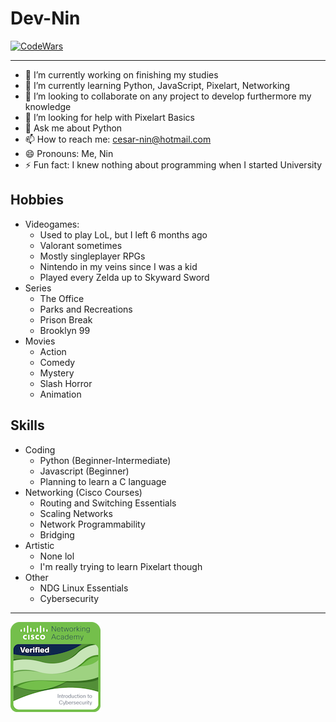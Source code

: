 # **Dev-Nin**
[![CodeWars](https://www.codewars.com/users/Nin-10-doer/badges/large
 "CodeWars Kata Profile")](https://www.codewars.com/users/Nin-10-doer)
***

- 🔭 I’m currently working on finishing my studies
- 🌱 I’m currently learning Python, JavaScript, Pixelart, Networking
- 👯 I’m looking to collaborate on any project to develop furthermore my knowledge
- 🤔 I’m looking for help with Pixelart Basics
- 💬 Ask me about Python
- 📫 How to reach me: cesar-nin@hotmail.com
- 😄 Pronouns: Me, Nin
- ⚡ Fun fact: I knew nothing about programming when I started University
## Hobbies
* Videogames:
  * Used to play LoL, but I left 6 months ago
  * Valorant sometimes
  * Mostly singleplayer RPGs
  * Nintendo in my veins since I was a kid
  * Played every Zelda up to Skyward Sword
* Series
  * The Office
  * Parks and Recreations
  * Prison Break
  * Brooklyn 99
* Movies
  * Action
  * Comedy
  * Mystery
  * Slash Horror
  * Animation 
## Skills
* Coding
  * Python (Beginner-Intermediate)
  * Javascript (Beginner)
  * Planning to learn a C language
* Networking (Cisco Courses)
  * Routing and Switching Essentials
  * Scaling Networks
  * Network Programmability
  * Bridging
* Artistic
  * None lol
  * I'm really trying to learn Pixelart though
* Other
  * NDG Linux Essentials
  * Cybersecurity
***
![Cyber](./Badges/introduction-to-cybersecurity.png)
